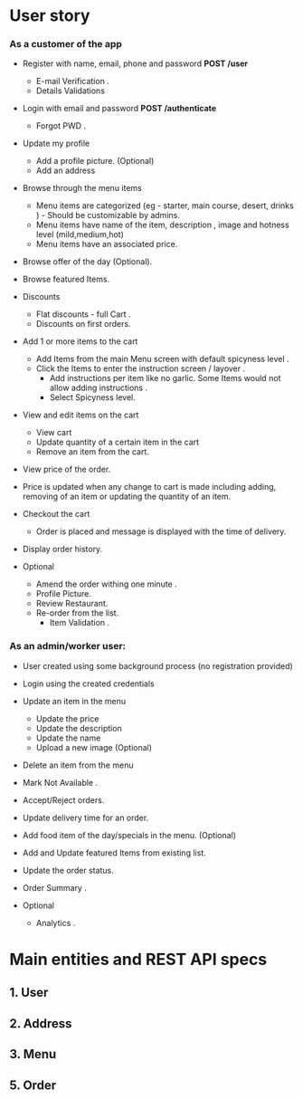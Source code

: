 # User story

### As a customer of the app
- Register with name, email, phone and password <b>POST /user</b>
    - E-mail Verification .
    - Details Validations
- Login with email and password <b>POST /authenticate </b>
    - Forgot PWD .
- Update my profile 
    - Add a profile picture. (Optional)
    - Add an address
- Browse through the menu items
    - Menu items are categorized (eg - starter, main course, desert, drinks ) - Should be customizable by admins.
    - Menu items have name of the item, description , image and hotness level (mild,medium,hot) 
    - Menu items have an associated price.
- Browse offer of the day (Optional).
- Browse featured Items.
- Discounts 
    - Flat discounts - full Cart .
    - Discounts on first orders. 
- Add 1 or more items to the cart
    - Add Items from the main Menu screen with default spicyness level .
    - Click the Items to enter the instruction screen / layover .
        - Add instructions per item like no garlic. Some Items would not allow adding instructions .
        - Select Spicyness level.
- View and edit items on the cart
    - View cart
    - Update quantity of a certain item in the cart
    - Remove an item from the cart.
- View price of the order.
- Price is updated when any change to cart is made including adding, removing of an item or updating the quantity of an item.
- Checkout the cart
    - Order is placed and message is displayed with the time of delivery.
- Display order history.

- Optional 
    - Amend the order withing one minute .
    - Profile Picture.
    - Review Restaurant.
    - Re-order from the list.
        - Item Validation .
    
### As an admin/worker user:

- User created using some background process (no registration provided)
- Login using the created credentials
- Update an item in the menu
    - Update the price
    - Update the description
    - Update the name
    - Upload a new image (Optional)
- Delete an item from the menu
- Mark Not Available .
- Accept/Reject orders.
- Update delivery time for an order.
- Add food item of the day/specials in the menu. (Optional)
- Add and Update featured Items from existing list.
- Update the order status.
- Order Summary . 

- Optional 
    - Analytics .


# Main entities and REST API specs
## 1. User

## 2. Address

## 3. Menu

## 5. Order
